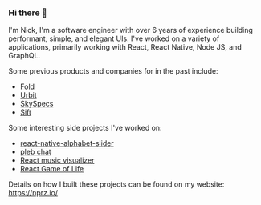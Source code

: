 ### Hi there 👋

I'm Nick, I'm a software engineer with over 6 years of experience building performant, simple, and elegant UIs. I've worked on a variety of applications, primarily working with React, React Native, Node JS, and GraphQL. 

Some previous products and companies for in the past include: 
- [Fold](https://foldapp.com/) 
- [Urbit](https://urbit.org/)
- [SkySpecs](https://skyspecs.com/)
- [Sift](https://www.justsift.com/)

Some interesting side projects I've worked on: 
- [react-native-alphabet-slider](https://www.npmjs.com/package/react-native-alphabet-slider)
- [pleb chat](https://pleb.chat/)
- [React music visualizer](https://github.com/nprz/react-music-visualizer)
- [React Game of Life](https://github.com/nprz/game-of-life)

Details on how I built these projects can be found on my website: https://nprz.io/ 
